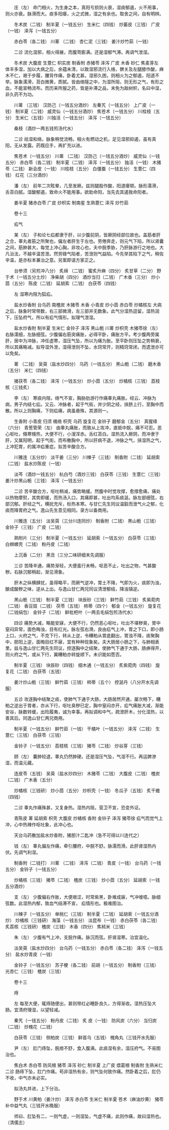 <!-- { "loadSidebar": true } -->
　　庄（左） 命门相火，为生身之本，真阳亏损则火衰，湿痰郁遏，火不用事，则火亦衰。脉滑而大。痰多阳痿，火之式微，湿之有余也。取舍之间，自有明辨。

　　冬术炭（二钱） 制半夏（一钱五分） 生米仁（四钱） 炒蒌皮（三钱） 广皮（一钱） 泽泻（一钱五分）

　　赤白苓（各二钱） 川萆 （二钱） 杏仁泥（三钱） 姜汁炒竹茹（一钱）

　　二诊 流化湿邪，相火得展，而腹笥膨满。还是湿郁气滞。再调气泄湿。

　　冬术炭 大腹皮 生薏仁 枳实炭 制香附 赤猪苓 泽泻 广皮 木香 砂仁 焦麦芽左 体丰多湿，加以大病之后，余蕴未清，以致湿邪流行入络，髀关及左腿膝作酸，麻木不仁，艰于步履，腰背作痛，卧着尤甚。湿邪久困，则相火为之郁遏，阳道不举。脉象濡滑，苔白微黄，质腻。皆由络隧之中，为湿所阻，则无形之气，有形之血，不能宣畅流布。而历来所服之药，皆是补滞之品，未免为敌树帜，名曰中湿，非久药不为功。

　　川萆 （三钱） 汉防己（一钱五分酒炒） 左秦艽（一钱五分） 上广皮（一钱） 制半夏（二钱） 威灵仙（一钱五分酒炒） 焦苍术（一钱五分） 川桂枝（五分） 生米仁（五钱） 川独活（一钱五分） 泽泻（一钱五分）

　　桑枝（酒炒一两五钱煎汤代水）

　　二诊 祛湿和络，脉象稍觉流畅，相火有燃动之机，足见湿邪抑遏，虽有真阳，无从发露。药既应手，再扩充以进。

　　焦苍术（一钱五分） 川萆 （二钱） 汉防己（一钱五分酒炒） 威灵仙（一钱五分） 赤白苓（各二钱） 制半夏（二钱） 泽泻（一钱五分） 独活（一钱） 木猪苓（二钱） 新会皮（一钱） 川桂枝（五分） 白僵蚕（一钱五分） 生薏仁（四钱） 红花（三分酒炒）

　　潘（左） 前年二次眩晕，几至发厥。兹则腿股作酸，阳道痿顿。脉形濡滑，舌苔白腻。湿酸郁遏，致命火不能用事。欲助命阳，当先去其遏我命阳者。

　　姜半夏 猪赤白苓 广皮 炒枳实 制南星 生熟薏仁 泽泻 炒竹茹

　　卷十三

　　疝气

　　某（左） 子和论七疝都隶于肝，以少腹前阴，皆厥阴经部位故也。盖筋者肝之合，睾丸者筋之所聚也，偏左者肝生于左也。劳倦奔走，则元气下陷，所以肾囊之间，筋肿甚大，每觉上冲心胸，非攻心也，夫中脘季胁，乃肝脉游行之地也。大凡治法，不越辛温苦泄。然劳碌气陷者，苦泄则气益陷。今先举其陷下之气，稍佐辛温，是亦标本兼治之意。另案即请方家正之。

　　台参须（另煎冲八分） 炙绵 （二钱） 蜜炙升麻（四分） 炙甘草（二分） 野于术（一钱五分土炒） 净柴胡（四分） 酒炒当归（二钱） 广木香（三分） 炒小茴（五分） 陈皮（二钱） 延胡索（二钱） 白茯苓（四钱）

　　左 湿寒内阻为狐疝。

　　盐水炒香附 台乌药 南楂炭 木猪苓 木香 小青皮 炒小茴 赤白苓 炒橘核左 大病之后，脉象时常带数，右三部微滑，左三部并无数象。此气分湿热逗留，湿热润下，压坠府气，所以有疝气情形。拟理气泄湿。

　　盐水炒香附 制半夏 生米仁 金铃子 泽泻 黑山栀 川萆 炒枳壳 木猪苓徐（左） 右脉濡细，左脉细弦。少腹偏右筋突痛胀，必得平卧，痛胀方平。考少腹两旁属肝，居中为冲脉，冲任虚寒，湿压气坠，所以为痛为胀。至平卧则压坠之势稍衰，所以其痛略减。拟导湿外泄，湿得泄则不坠，水窍常开，则精窍常闭，而遗泄亦可以免矣。

　　萆 （二钱） 吴萸（盐水炒四分） 乌药（一钱五分） 黑山栀（二钱） 磨木香（五分） 米仁（四钱）

　　猪茯苓（各二钱） 泽泻（一钱五分） 炒小茴（五分） 炒橘核（三钱） 荔枝核（三钱炙）

　　李（左） 寒痰内阻，络气不宣，胸胁肋游行作痛睾丸痛胀。经云、冲脉为病，男子内结七疝。又云、冲脉者，起于气街，并少阴之经，挟脐上行，至胸中而散。所以上则胸痛，下则疝痛，病虽悬殊，其源则一。

　　生香附 小青皮 归须 橘络 枳壳 乌药 旋复花 金铃子 磨郁金（五分） 真猩绛（六分） 青葱管荣（左） 由睾丸痛胀，而致从上攻冲，直抵中脘，痛不可忍。恶心呕吐，倏寒倏热，大便不行，小溲浑赤。舌红苔白。湿热流入厥阴，而冲隶于肝，又属阳明，起于气街，而布散胸中，所以肝病不退，冲脉之气，挟湿热之气，上冲犯胃，的属冲疝重症。拟苦辛酸合方。

　　川雅连（五分炒） 淡干姜（三分） 川楝子（三钱） 制香附（二钱） 延胡索（二钱） 盐水炒陈皮（一钱）

　　淡芩（酒炒一钱五分） 杭白芍（酒炒三钱） 白茯苓（三钱） 生薏仁（三钱） 姜汁炒黑山栀（三钱） 泽泻（一钱五分）

　　二诊 苦辛酸合方，呕吐稍减，痛势略缓。然腹中时觉攻撑，愈撑愈痛，痛处以热物摩熨，其势即缓，而热汤入口，其痛即甚，吐出均系痰涎。脉左部细弦，右部沉郁。肝经之气，横扰充斥，标热本寒。与甘仁先生同议温脏而泄气火之郁，化痰而降胃府之气。逸山先生意见相同。录方以备商用。

　　川雅连（五分） 淡吴萸（三分川连同炒） 制香附（二钱） 黑山栀（三钱） 金铃子（三钱） 广皮（二钱）

　　熟附片（三分） 制半夏（一钱五分） 延胡索（一钱五分） 白茯苓（三钱） 白蛳螺壳（二钱） 粉丹皮（二钱）

　　上沉香（二分） 黑丑（三分二味研细末先调服）

　　三诊 苦降辛通，痛势渐轻，大便虽行未畅，呕恶不止，吐出之物，气甚酸秽。右脉沉郁稍起，渐见滑象。

　　肝木之纵横肆扰，虽得略平，而厥气逆冲，胃土不降，气即为火，痰即为浊，酿成酸秽之味，逆从上出。与逸山甘仁两兄同议清泄郁结，降浊镇逆。

　　黑山栀（三钱） 制半夏（三钱） 块辰砂（三钱） 鲜竹茹（三钱） 炙紫菀肉（二钱） 香豆豉（二钱） 茯苓（五钱） 柿蒂（四个） 郁金（一钱五分） 旋复花（二钱绢包） 金铃子（二钱） 鲜枇杷叶（一两去毛绢包煎汤代水）

　　四诊 痛势大减，略能安寐，大便不行，仍然恶心呕吐，吐出不堪秽臭，胃中窒闷异常，面色晦浊，目有红光。脉左弦右滑。良由疝气上冲，胃之下口，即小肠上口，火府之气，不克下行，转从上逆，令糟粕从胃底翻出，胃浊不降，痰聚胸中，胆阳上逆，面晦目红不寐，宜有种种现象矣。夫大肠居小肠之下，与肺相表里。兹与逸山甘仁两先生同议，控逐胸中之结聚，使肺气下通于大肠，肠痹得开，则火府之气，或从下行，冀糟粕亦转旋顺下。未识能如愿否。

　　制半夏（三钱） 块辰砂（四钱） 细木通（一钱五分） 炙紫菀肉（四钱） 旋复花（二钱） 白茯苓（五钱）

　　姜汁炒山栀（三钱） 鲜竹茹（三钱） 柿蒂（五个） 控涎丹（八分开水先调服）

　　五诊 攻逐胸中结聚之痰，使肺气下通于大肠，大肠居然开通，屡次畅下，糟粕之逆出于胃者，亦从下行，呕吐臭秽已定，胸中窒闷亦开，疝气痛胀大减，渐能安谷，脉数转缓，出险履夷，诚为幸事。再拟调和中气，疏泄肝木，分化湿热，以善其后。同逸山甘仁两兄商用。

　　制半夏（一钱五分） 鲜竹茹（一钱） 干橘叶（一钱五分） 泽泻（二钱） 生薏仁（三钱） 白茯苓（三钱）

　　金铃子（一钱五分） 荔枝核（三钱） 猪苓（二钱） 炒谷芽（三钱）

　　顾（左） 囊肿较退，睾丸仍然肿硬。还是湿压气坠，气湿不行。再运脾渗湿，而温元藏。

　　连皮苓（五钱） 吴萸（盐水炒四分） 木猪苓（二钱） 大腹皮（二钱） 楂炭（二钱） 广木香（五分）

　　炒橘核（三钱研） 炒小茴（五分） 炒枳壳（一钱） 冬瓜子（五钱） 炙干蟾（四钱）

　　二诊 睾丸作痛殊甚，又复身热。湿热内阻，营卫不宣，恐变外证。

　　青陈皮 萆 延胡索 枳壳 大腹皮 炒橘核 香附 金铃子 泽泻 猪苓徐 疝气而觉气上冲，心中热辣作呕吐象，此冲心也。

　　天台乌药散加盐水炒香附，猪胆汁二匙冲（急不可得以川连代之）

　　钱（左） 睾丸偏左作痛，牵引腰府，中脘不舒。脉濡而滑。此肝肾湿热内伏。先调气利湿。

　　制香附（二钱打） 川萆 （二钱） 泽泻（二钱） 青皮（一钱） 台乌药（一钱五分） 金铃子（一钱五分）

　　炒橘核（三钱） 猪苓（二钱） 楂炭（三钱） 炒小茴（五分） 延胡索（一钱五分酒炒）

　　支（左） 少腹偏右作胀，大便艰涩，时常紫黑，卧难成寐，气冲嗳噫。脉细弦数。此湿热内郁，致血气结滞不宣， 疝情形也。极难图治。

　　川楝子（一钱五分） 单桃仁（三钱） 制半夏（二钱） 延胡索（一钱五分酒炒） 炒橘核（三钱研） 海藻（一钱五分） 淡昆布（一钱） 赤白茯苓（各二钱） 炙荔核（三钱研） 楂炭（三钱） 木香（四分） 焦秫米（三钱）

　　朱（左） 少腹有气上冲，支脘作痛。脉沉而弦。肝肾湿寒。治宜温化。

　　淡吴萸（盐水炒四分） 台乌药（一钱五分） 赤白苓（各二钱） 泽泻（一钱五分） 盐水炒青皮（一钱）

　　金铃子（一钱五分） 苏子梗（各二钱） 前胡（一钱五分） 制香附（三钱） 光杏仁（三钱） 楂炭（三钱）

　　卷十三

　　痔

　　左 每至大便，辄痔随便出，甚则带红必睡卧良久，方得渐收。湿热压坠大肠。宜清府理湿，以望轻减。

　　秦艽（一钱五分） 粉丹皮（二钱） 炙 皮（一钱） 防风炭（六分） 当归炭（二钱） 炒槐花（二钱）

　　白茯苓（三钱） 侧柏炭（三钱） 鲜首乌（五钱） 槐角丸（三钱开水先服）

　　尹（左） 肛门痔坠，脘痞不舒，食入腹满。此痰湿有余，湿压府气。不易图治也。

　　焦白术 赤白苓 防风根 猪苓 泽泻 砂仁 制半夏 上广皮 煨葛根 制香附 生熟米仁二诊 肠痔下坠，肛门作痛。苟非湿热有余，则气坠何致作痛。然卧着之后，肛仍不收，中气亦未必实。

　　拟汤丸并进，上下分治。

　　野于术 川黄柏（姜汁炒） 泽泻 赤白苓 生米仁 制半夏 苍术（麻油炒黄） 猪苓 补中益气丸（三钱开水晚服）

　　师曰、肛坠有二，一则气虚，一则湿坠，气虚不痛，此则作痛，故曰湿热也。（清儒志）

